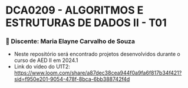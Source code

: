 <h1>DCA0209 - ALGORITMOS E ESTRUTURAS DE DADOS II - T01</h1>

 <h3> 🚀 Discente: Maria Elayne Carvalho de Souza</h3>
 
+ Neste repositório será encontrado projetos desenvolvidos durante o curso de AED II em 2024.1
+ Link do vídeo do U1T2: https://www.loom.com/share/a87dec38cea944f0a9fa6f817b34f421?sid=f950e201-9054-478f-8bca-6bb388742f4d
